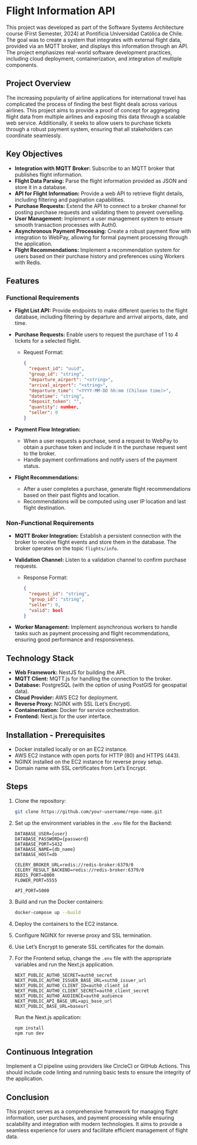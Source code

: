 # Flight Information API

This project was developed as part of the Software Systems Architecture course (First Semester, 2024) at Pontificia Universidad Católica de Chile. The goal was to create a system that integrates with external flight data, provided via an MQTT broker, and displays this information through an API. The project emphasizes real-world software development practices, including cloud deployment, containerization, and integration of multiple components.

## Project Overview

The increasing popularity of airline applications for international travel has complicated the process of finding the best flight deals across various airlines. This project aims to provide a proof of concept for aggregating flight data from multiple airlines and exposing this data through a scalable web service. Additionally, it seeks to allow users to purchase tickets through a robust payment system, ensuring that all stakeholders can coordinate seamlessly.

## Key Objectives

- **Integration with MQTT Broker:** Subscribe to an MQTT broker that publishes flight information.
- **Flight Data Parsing:** Parse the flight information provided as JSON and store it in a database.
- **API for Flight Information:** Provide a web API to retrieve flight details, including filtering and pagination capabilities.
- **Purchase Requests:** Extend the API to connect to a broker channel for posting purchase requests and validating them to prevent overselling.
- **User Management:** Implement a user management system to ensure smooth transaction processes with Auth0.
- **Asynchronous Payment Processing:** Create a robust payment flow with integration to WebPay, allowing for formal payment processing through the application.
- **Flight Recommendations:** Implement a recommendation system for users based on their purchase history and preferences using Workers with Redis.

## Features

### Functional Requirements

- **Flight List API:** Provide endpoints to make different queries to the flight database, including filtering by departure and arrival airports, date, and time.

- **Purchase Requests:** Enable users to request the purchase of 1 to 4 tickets for a selected flight.
  - Request Format:
    ```json
    {
      "request_id": "uuid",
      "group_id": "string",
      "departure_airport": "<string>",
      "arrival_airport": "<string>",
      "departure_time": "<YYYY-MM-DD hh:mm (Chilean time)>",
      "datetime": "string",
      "deposit_token": "",
      "quantity": number,
      "seller": 0
    }
    ```

- **Payment Flow Integration:** 
  - When a user requests a purchase, send a request to WebPay to obtain a purchase token and include it in the purchase request sent to the broker.
  - Handle payment confirmations and notify users of the payment status.

- **Flight Recommendations:** 
  - After a user completes a purchase, generate flight recommendations based on their past flights and location.
  - Recommendations will be computed using user IP location and last flight destination.

### Non-Functional Requirements

- **MQTT Broker Integration:** Establish a persistent connection with the broker to receive flight events and store them in the database. The broker operates on the topic `flights/info`.
- **Validation Channel:** Listen to a validation channel to confirm purchase requests.
  - Response Format:
    ```json
    {
      "request_id": "string",
      "group_id": "string",
      "seller": 0,
      "valid": bool
    }
    ```

- **Worker Management:** Implement asynchronous workers to handle tasks such as payment processing and flight recommendations, ensuring good performance and responsiveness.

## Technology Stack

- **Web Framework:** NestJS for building the API.
- **MQTT Client:** MQTT.js for handling the connection to the broker.
- **Database:** PostgreSQL (with the option of using PostGIS for geospatial data).
- **Cloud Provider:** AWS EC2 for deployment.
- **Reverse Proxy:** NGINX with SSL (Let’s Encrypt).
- **Containerization:** Docker for service orchestration.
- **Frontend:** Next.js for the user interface.

## Installation - Prerequisites

- Docker installed locally or on an EC2 instance.
- AWS EC2 instance with open ports for HTTP (80) and HTTPS (443).
- NGINX installed on the EC2 instance for reverse proxy setup.
- Domain name with SSL certificates from Let’s Encrypt.

## Steps

1. Clone the repository:
    ```bash
    git clone https://github.com/your-username/repo-name.git
    ```

2. Set up the environment variables in the `.env` file for the Backend:
    ```env
    DATABASE_USER={user}
    DATABASE_PASSWORD={password}
    DATABASE_PORT=5432
    DATABASE_NAME={db_name}
    DATABASE_HOST=db

    CELERY_BROKER_URL=redis://redis-broker:6379/0
    CELERY_RESULT_BACKEND=redis://redis-broker:6379/0
    REDIS_PORT=8000
    FLOWER_PORT=5555

    API_PORT=5000
    ```

3. Build and run the Docker containers:
    ```bash
    docker-compose up --build
    ```

4. Deploy the containers to the EC2 instance.

5. Configure NGINX for reverse proxy and SSL termination.

6. Use Let’s Encrypt to generate SSL certificates for the domain.

7. For the Frontend setup, change the `.env` file with the appropriate variables and run the Next.js application.
    ```[.env]
    NEXT_PUBLIC_AUTH0_SECRET=auth0_secret
    NEXT_PUBLIC_AUTH0_ISSUER_BASE_URL=suth0_issuer_url
    NEXT_PUBLIC_AUTH0_CLIENT_ID=auth0_client_id
    NEXT_PUBLIC_AUTH0_CLIENT_SECRET=auth0_client_secret
    NEXT_PUBLIC_AUTH0_AUDIENCE=auth0_audience
    NEXT_PUBLIC_API_BASE_URL=api_base_url
    NEXT_PUBLIC_BASE_URL=baseurl
    ```
    Run the Next.js application:
    ```bash
    npm install
    npm run dev
    ```

## Continuous Integration

Implement a CI pipeline using providers like CircleCI or GitHub Actions. This should include code linting and running basic tests to ensure the integrity of the application.

## Conclusion

This project serves as a comprehensive framework for managing flight information, user purchases, and payment processing while ensuring scalability and integration with modern technologies. It aims to provide a seamless experience for users and facilitate efficient management of flight data.
